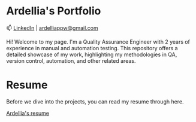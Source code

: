 # Ardellia's Portfolio

📫 [LinkedIn](https://www.linkedin.com/in/ardellia-putri-pertiwi-38a34515b/) | ardelliappw@gmail.com

Hi! Welcome to my page. I'm a Quality Assurance Engineer with 2 years of experience in manual and automation testing. This repository offers a detailed showcase of my work, highlighting my methodologies in QA, version control, automation, and other related areas.

# Resume
Before we dive into the projects, you can read my resume through here.

[Ardellia's resume](https://github.com/ardelliapp/QA-Portfolio/blob/main/resume.md)
